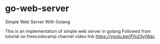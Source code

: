# go-web-server
Simple Web Server With Golang

This is an implementation of simple web server in golang 
Followed from tutorial on freecodecamp channel 
video link https://youtu.be/jFfo23yIWac


